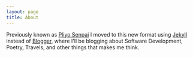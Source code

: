 ```yaml
---
layout: page
title: About
---
```


Previously known as [Pliyo Senpai](http://pliyosenpai.com/) I moved to this new format using [Jekyll](http://jekyllrb.com/) instead of [Blogger](https://www.blogger.com/about/?r=1-null_user), where I'll be blogging about Software Development, Poetry, Travels, and other things that makes me think.
